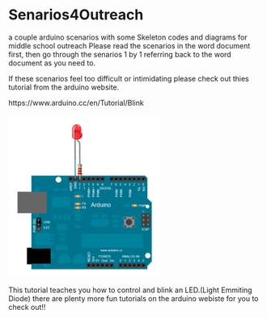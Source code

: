 # Senarios4Outreach
a couple arduino scenarios with some Skeleton codes and diagrams for middle school outreach
Please read the scenarios in the word document first, then go through the senarios 1 by 1 referring back to the word document as you need to.

If these scenarios feel too difficult or intimidating please check out thies tutorial from the arduino website.

<p>https://www.arduino.cc/en/Tutorial/Blink

![alt text](https://github.com/galval28/Senarios4Outreach/blob/master/Screen%20Shot%202017-08-03%20at%208.16.51%20AM.png)


 <p>This tutorial teaches you how to control and blink an LED.(Light Emmiting Diode)
there are plenty more fun tutorials on the arduino webiste for you to check out!!

